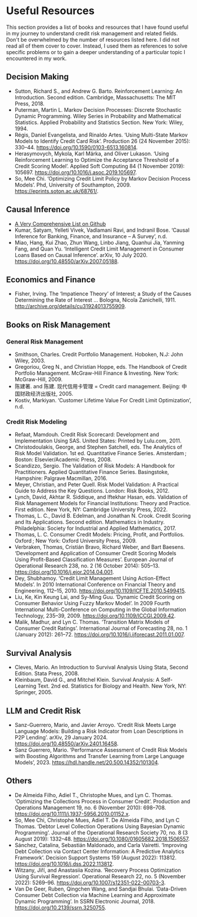 # Useful Resources

This section provides a list of books and resources that I have found useful in my journey to understand credit risk management and related fields. Don't be overwhelmed by the number of resources listed here. I did not read all of them cover to cover. Instead, I used them as references to solve specific problems or to gain a deeper understanding of a particular topic I encountered in my work.

## Decision Making

- Sutton, Richard S., and Andrew G. Barto. Reinforcement Learning: An Introduction. Second edition. Cambridge, Massachusetts: The MIT Press, 2018.
- Puterman, Martin L. Markov Decision Processes: Discrete Stochastic Dynamic Programming. Wiley Series in Probability and Mathematical Statistics. Applied Probability and Statistics Section. New York: Wiley, 1994.
- Régis, Daniel Evangelista, and Rinaldo Artes. ‘Using Multi-State Markov Models to Identify Credit Card Risk’. Production 26 (24 November 2015): 330–44. https://doi.org/10.1590/0103-6513.160814.
- Herasymovych, Mykola, Karl Märka, and Oliver Lukason. ‘Using Reinforcement Learning to Optimize the Acceptance Threshold of a Credit Scoring Model’. Applied Soft Computing 84 (1 November 2019): 105697. https://doi.org/10.1016/j.asoc.2019.105697.
- So, Mee Chi. ‘Optimizing Credit Limit Policy by Markov Decision Process Models’. Phd, University of Southampton, 2009. https://eprints.soton.ac.uk/68761/.

## Causal Inference

- [A Very Comprehensive List on Github](https://github.com/msuzen/looper)
- Kumar, Satyam, Yelleti Vivek, Vadlamani Ravi, and Indranil Bose. ‘Causal Inference for Banking, Finance, and Insurance – A Survey’, n.d.
- Miao, Hang, Kui Zhao, Zhun Wang, Linbo Jiang, Quanhui Jia, Yanming Fang, and Quan Yu. ‘Intelligent Credit Limit Management in Consumer Loans Based on Causal Inference’. arXiv, 10 July 2020. https://doi.org/10.48550/arXiv.2007.05188.


## Economics and Finance

- Fisher, Irving. The ‘Impatience Theory’ of Interest; a Study of the Causes Determining the Rate of Interest ... Bologna, Nicola Zanichelli, 1911. http://archive.org/details/cu31924013755909.

## Books on Risk Management

### General Risk Management

- Smithson, Charles. Credit Portfolio Management. Hoboken, N.J: John Wiley, 2003.
- Gregoriou, Greg N., and Christian Hoppe, eds. The Handbook of Credit Portfolio Management. McGraw-Hill Finance & Investing. New York: McGraw-Hill, 2009.
- 陈建著. and 陈建. 现代信用卡管理 = Credit card management. Beijing: 中国财政经济出版社, 2005.
- Kostiv, Markiyan. ‘Customer Lifetime Value For Credit Limit Optimization’, n.d.


### Credit Risk Modeling

- Refaat, Mamdouh. Credit Risk Scorecard: Development and Implementation Using SAS. United States: Printed by Lulu.com, 2011.
- Christodoulakis, George, and Stephen Satchell, eds. The Analytics of Risk Model Validation. 1st ed. Quantitative Finance Series. Amsterdam ; Boston: Elsevier/Academic Press, 2008.
- Scandizzo, Sergio. The Validation of Risk Models: A Handbook for Practitioners. Applied Quantitative Finance Series. Basingstoke, Hampshire: Palgrave Macmillan, 2016.
- Meyer, Christian, and Peter Quell. Risk Model Validation: A Practical Guide to Address the Key Questions. London: Risk Books, 2012.
- Lynch, David, Akhtar R. Siddique, and Iftekhar Hasan, eds. Validation of Risk Management Models for Financial Institutions: Theory and Practice. First edition. New York, NY: Cambridge University Press, 2022.
- Thomas, L. C., David B. Edelman, and Jonathan N. Crook. Credit Scoring and Its Applications. Second edition. Mathematics in Industry. Philadelphia: Society for Industrial and Applied Mathematics, 2017.
- Thomas, L. C. Consumer Credit Models: Pricing, Profit, and Portfolios. Oxford ; New York: Oxford University Press, 2009.
- Verbraken, Thomas, Cristián Bravo, Richard Weber, and Bart Baesens. ‘Development and Application of Consumer Credit Scoring Models Using Profit-Based Classification Measures’. European Journal of Operational Research 238, no. 2 (16 October 2014): 505–13. https://doi.org/10.1016/j.ejor.2014.04.001.
- Dey, Shubhamoy. ‘Credit Limit Management Using Action-Effect Models’. In 2010 International Conference on Financial Theory and Engineering, 112–15, 2010. https://doi.org/10.1109/ICFTE.2010.5499415.
- Liu, Ke, Kin Keung Lai, and Sy-Ming Guu. ‘Dynamic Credit Scoring on Consumer Behavior Using Fuzzy Markov Model’. In 2009 Fourth International Multi-Conference on Computing in the Global Information Technology, 235–39, 2009. https://doi.org/10.1109/ICCGI.2009.42.
- Malik, Madhur, and Lyn C. Thomas. ‘Transition Matrix Models of Consumer Credit Ratings’. International Journal of Forecasting 28, no. 1 (January 2012): 261–72. https://doi.org/10.1016/j.ijforecast.2011.01.007.


## Survival Analysis

- Cleves, Mario. An Introduction to Survival Analysis Using Stata, Second Edition. Stata Press, 2008.
- Kleinbaum, David G., and Mitchel Klein. Survival Analysis: A Self-Learning Text. 2nd ed. Statistics for Biology and Health. New York, NY: Springer, 2005.

## LLM and Credit Risk

- Sanz-Guerrero, Mario, and Javier Arroyo. ‘Credit Risk Meets Large Language Models: Building a Risk Indicator from Loan Descriptions in P2P Lending’. arXiv, 29 January 2024. https://doi.org/10.48550/arXiv.2401.16458.
- Sanz Guerrero, Mario. ‘Performance Assessment of Credit Risk Models with Boosting Algorithms and Transfer Learning from Large Language Models’, 2023. https://hdl.handle.net/20.500.14352/101304.

## Others

- De Almeida Filho, Adiel T., Christophe Mues, and Lyn C. Thomas. ‘Optimizing the Collections Process in Consumer Credit’. Production and Operations Management 19, no. 6 (November 2010): 698–708. https://doi.org/10.1111/j.1937-5956.2010.01152.x.
- So, Mee Chi, Christophe Mues, Adiel T. De Almeida Filho, and Lyn C Thomas. ‘Debtor Level Collection Operations Using Bayesian Dynamic Programming’. Journal of the Operational Research Society 70, no. 8 (3 August 2019): 1332–48. https://doi.org/10.1080/01605682.2018.1506557.
- Sánchez, Catalina, Sebastián Maldonado, and Carla Vairetti. ‘Improving Debt Collection via Contact Center Information: A Predictive Analytics Framework’. Decision Support Systems 159 (August 2022): 113812. https://doi.org/10.1016/j.dss.2022.113812.
- Witzany, Jiří, and Anastasiia Kozina. ‘Recovery Process Optimization Using Survival Regression’. Operational Research 22, no. 5 (November 2022): 5269–96. https://doi.org/10.1007/s12351-022-00703-3.
- Van De Geer, Ruben, Qingchen Wang, and Sandjai Bhulai. ‘Data-Driven Consumer Debt Collection via Machine Learning and Approximate Dynamic Programming’. In SSRN Electronic Journal, 2018. https://doi.org/10.2139/ssrn.3250755.
